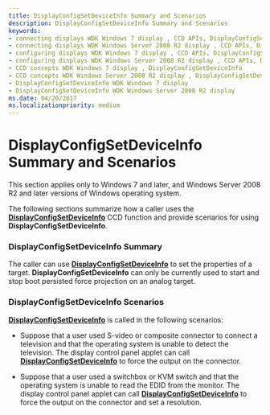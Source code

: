 ```yaml
---
title: DisplayConfigSetDeviceInfo Summary and Scenarios
description: DisplayConfigSetDeviceInfo Summary and Scenarios
keywords:
- connecting displays WDK Windows 7 display , CCD APIs, DisplayConfigSetDeviceInfo
- connecting displays WDK Windows Server 2008 R2 display , CCD APIs, DisplayConfigSetDeviceInfo
- configuring displays WDK Windows 7 display , CCD APIs, DisplayConfigSetDeviceInfo
- configuring displays WDK Windows Server 2008 R2 display , CCD APIs, DisplayConfigSetDeviceInfo
- CCD concepts WDK Windows 7 display , DisplayConfigSetDeviceInfo
- CCD concepts WDK Windows Server 2008 R2 display , DisplayConfigSetDeviceInfo
- DisplayConfigSetDeviceInfo WDK Windows 7 display
- DisplayConfigSetDeviceInfo WDK Windows Server 2008 R2 display
ms.date: 04/20/2017
ms.localizationpriority: medium
---
```


# DisplayConfigSetDeviceInfo Summary and Scenarios


This section applies only to Windows 7 and later, and Windows Server 2008 R2 and later versions of Windows operating system.

The following sections summarize how a caller uses the [**DisplayConfigSetDeviceInfo**](/windows/win32/api/winuser/nf-winuser-displayconfigsetdeviceinfo) CCD function and provide scenarios for using **DisplayConfigSetDeviceInfo**.

### <span id="displayconfigsetdeviceinfo_summary"></span><span id="DISPLAYCONFIGSETDEVICEINFO_SUMMARY"></span>DisplayConfigSetDeviceInfo Summary

The caller can use [**DisplayConfigSetDeviceInfo**](/windows/win32/api/winuser/nf-winuser-displayconfigsetdeviceinfo) to set the properties of a target. **DisplayConfigSetDeviceInfo** can only be currently used to start and stop boot persisted force projection on an analog target.

### <span id="displayconfigsetdeviceinfo_scenarios"></span><span id="DISPLAYCONFIGSETDEVICEINFO_SCENARIOS"></span>DisplayConfigSetDeviceInfo Scenarios

[**DisplayConfigSetDeviceInfo**](/windows/win32/api/winuser/nf-winuser-displayconfigsetdeviceinfo) is called in the following scenarios:

-   Suppose that a user used S-video or composite connector to connect a television and that the operating system is unable to detect the television. The display control panel applet can call [**DisplayConfigSetDeviceInfo**](/windows/win32/api/winuser/nf-winuser-displayconfigsetdeviceinfo) to force the output on the connector.

-   Suppose that a user used a switchbox or KVM switch and that the operating system is unable to read the EDID from the monitor. The display control panel applet can call [**DisplayConfigSetDeviceInfo**](/windows/win32/api/winuser/nf-winuser-displayconfigsetdeviceinfo) to force the output on the connector and set a resolution.

 

